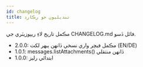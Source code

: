 ```yaml
---
id: changelog
title: تبديليون جو رڪارڊ
---
```


مڪمل تاريخ لاءِ ريپوزيٽري جي CHANGELOG.md فائل ڏسو.

- 2.0.0: مڪمل فيچر واري نسخي ڏانهن ٻيهر لکت (EN/DE)
- 1.0.1: messages.listAttachments() ڏانهن منتقلي
- 1.0.0: ابتدائي رليز

